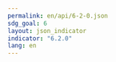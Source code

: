 ```yaml
---
permalink: en/api/6-2-0.json
sdg_goal: 6
layout: json_indicator
indicator: "6.2.0"
lang: en
---
```

